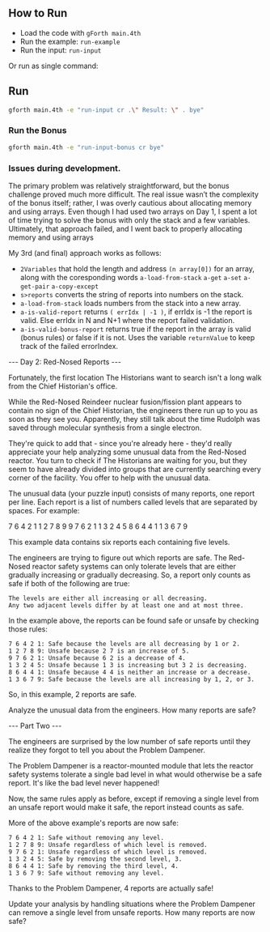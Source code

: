 ## How to Run
* Load the code with `gForth main.4th`
* Run the example:  `run-example`
* Run the input: `run-input`

Or run as single command:

## Run 

```sh
gforth main.4th -e "run-input cr .\" Result: \" . bye"
```

### Run the Bonus
```sh
gforth main.4th -e "run-input-bonus cr bye"
```

### Issues during development.

The primary problem was relatively straightforward, but the bonus challenge proved much more difficult. The real issue wasn’t the complexity of the bonus itself; rather, I was overly cautious about allocating memory and using arrays. Even though I had used two arrays on Day 1, I spent a lot of time trying to solve the bonus with only the stack and a few variables. Ultimately, that approach failed, and I went back to properly allocating memory and using arrays

My 3rd (and final) approach works as follows:

* `2Variables` that hold the length and address `(n array[0])` for an array, along with the coresponding words `a-load-from-stack` `a-get` `a-set` `a-get-pair` `a-copy-except` 
* `s>reports` converts the string of reports into numbers on the stack. 
* `a-load-from-stack` loads numbers from the stack into a new array.
* `a-is-valid-report` returns `( errIdx | -1 )`, if errIdx is -1 the report is valid. Else errIdx in N and N+1 where the report failed validation.
* `a-is-valid-bonus-report` returns true if the report in the array is valid (bonus rules) or false if it is not. Uses the variable `returnValue` to keep track of the failed errorIndex.


--- Day 2: Red-Nosed Reports ---

Fortunately, the first location The Historians want to search isn't a long walk from the Chief Historian's office.

While the Red-Nosed Reindeer nuclear fusion/fission plant appears to contain no sign of the Chief Historian, the engineers there run up to you as soon as they see you. Apparently, they still talk about the time Rudolph was saved through molecular synthesis from a single electron.

They're quick to add that - since you're already here - they'd really appreciate your help analyzing some unusual data from the Red-Nosed reactor. You turn to check if The Historians are waiting for you, but they seem to have already divided into groups that are currently searching every corner of the facility. You offer to help with the unusual data.

The unusual data (your puzzle input) consists of many reports, one report per line. Each report is a list of numbers called levels that are separated by spaces. For example:

7 6 4 2 1
1 2 7 8 9
9 7 6 2 1
1 3 2 4 5
8 6 4 4 1
1 3 6 7 9

This example data contains six reports each containing five levels.

The engineers are trying to figure out which reports are safe. The Red-Nosed reactor safety systems can only tolerate levels that are either gradually increasing or gradually decreasing. So, a report only counts as safe if both of the following are true:

    The levels are either all increasing or all decreasing.
    Any two adjacent levels differ by at least one and at most three.

In the example above, the reports can be found safe or unsafe by checking those rules:

    7 6 4 2 1: Safe because the levels are all decreasing by 1 or 2.
    1 2 7 8 9: Unsafe because 2 7 is an increase of 5.
    9 7 6 2 1: Unsafe because 6 2 is a decrease of 4.
    1 3 2 4 5: Unsafe because 1 3 is increasing but 3 2 is decreasing.
    8 6 4 4 1: Unsafe because 4 4 is neither an increase or a decrease.
    1 3 6 7 9: Safe because the levels are all increasing by 1, 2, or 3.

So, in this example, 2 reports are safe.

Analyze the unusual data from the engineers. How many reports are safe?




--- Part Two ---

The engineers are surprised by the low number of safe reports until they realize they forgot to tell you about the Problem Dampener.

The Problem Dampener is a reactor-mounted module that lets the reactor safety systems tolerate a single bad level in what would otherwise be a safe report. It's like the bad level never happened!

Now, the same rules apply as before, except if removing a single level from an unsafe report would make it safe, the report instead counts as safe.

More of the above example's reports are now safe:

    7 6 4 2 1: Safe without removing any level.
    1 2 7 8 9: Unsafe regardless of which level is removed.
    9 7 6 2 1: Unsafe regardless of which level is removed.
    1 3 2 4 5: Safe by removing the second level, 3.
    8 6 4 4 1: Safe by removing the third level, 4.
    1 3 6 7 9: Safe without removing any level.

Thanks to the Problem Dampener, 4 reports are actually safe!

Update your analysis by handling situations where the Problem Dampener can remove a single level from unsafe reports. How many reports are now safe?
